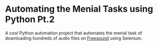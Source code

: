 # Automating the Menial Tasks using Python Pt.2
A cool Python automation project that automates the menial task of downloading hundreds of audio files on [Freesound](freesound.org) using Selenium.
